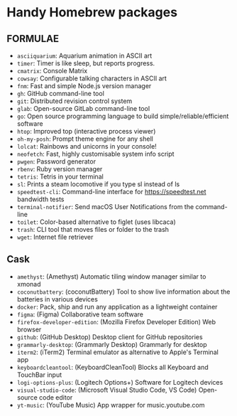 # Handy Homebrew packages
## FORMULAE
- `asciiquarium`: Aquarium animation in ASCII art
- `timer`: Timer is like sleep, but reports progress.
- `cmatrix`: Console Matrix
- `cowsay`: Configurable talking characters in ASCII art
- `fnm`: Fast and simple Node.js version manager
- `gh`: GitHub command-line tool
- `git`: Distributed revision control system
- `glab`: Open-source GitLab command-line tool
- `go`: Open source programming language to build simple/reliable/efficient software
- `htop`: Improved top (interactive process viewer)
- `oh-my-posh`: Prompt theme engine for any shell
- `lolcat`: Rainbows and unicorns in your console!
- `neofetch`: Fast, highly customisable system info script
- `pwgen`: Password generator
- `rbenv`: Ruby version manager
- `tetris`: Tetris in your terminal
- `sl`: Prints a steam locomotive if you type sl instead of ls
- `speedtest-cli`: Command-line interface for https://speedtest.net bandwidth tests
- `terminal-notifier`: Send macOS User Notifications from the command-line
- `toilet`: Color-based alternative to figlet (uses libcaca)
- `trash`: CLI tool that moves files or folder to the trash
- `wget`: Internet file retriever


## Cask
- `amethyst`: (Amethyst) Automatic tiling window manager similar to xmonad
- `coconutbattery`: (coconutBattery) Tool to show live information about the batteries in various devices
- `docker`: Pack, ship and run any application as a lightweight container
- `figma`: (Figma) Collaborative team software
- `firefox-developer-edition`: (Mozilla Firefox Developer Edition) Web browser
- `github`: (GitHub Desktop) Desktop client for GitHub repositories
- `grammarly-desktop`: (Grammarly Desktop) Grammarly for desktop
- `iterm2`: (iTerm2) Terminal emulator as alternative to Apple's Terminal app
- `keyboardcleantool`: (KeyboardCleanTool) Blocks all Keyboard and TouchBar input
- `logi-options-plus`: (Logitech Options+) Software for Logitech devices
- `visual-studio-code`: (Microsoft Visual Studio Code, VS Code) Open-source code editor
- `yt-music`: (YouTube Music) App wrapper for music.youtube.com